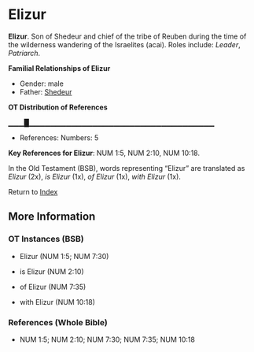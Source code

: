 # Elizur
**Elizur**. 
Son of Shedeur and chief of the tribe of Reuben during the time of the wilderness wandering of the Israelites (acai). 
Roles include: 
_Leader_, _Patriarch_. 




**Familial Relationships of Elizur**


* Gender: male
* Father: [Shedeur](Shedeur.md)


**OT Distribution of References**

▁▁▁█▁▁▁▁▁▁▁▁▁▁▁▁▁▁▁▁▁▁▁▁▁▁▁▁▁▁▁▁▁▁▁▁▁▁▁
* References: Numbers: 5



**Key References for Elizur**: 
NUM 1:5, NUM 2:10, NUM 10:18. 


In the Old Testament (BSB), words representing “Elizur” are translated as 
*Elizur* (2x), *is Elizur* (1x), *of Elizur* (1x), *with Elizur* (1x). 




Return to [Index](00-Index.md)

## More Information

### OT Instances (BSB)

* Elizur (NUM 1:5; NUM 7:30)

* is Elizur (NUM 2:10)

* of Elizur (NUM 7:35)

* with Elizur (NUM 10:18)



### References (Whole Bible)

* NUM 1:5; NUM 2:10; NUM 7:30; NUM 7:35; NUM 10:18



